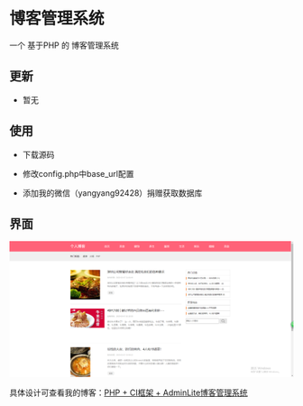 # 博客管理系统

一个 基于PHP 的 博客管理系统

## 更新

- 暂无

## 使用

- 下载源码

- 修改config.php中base_url配置

- 添加我的微信（yangyang92428）捐赠获取数据库

## 界面

![图一](screenshot/1.png)

具体设计可查看我的博客：[PHP + CI框架 + AdminLite博客管理系统](https://www.cnblogs.com/yang-2018/p/12455805.html)
